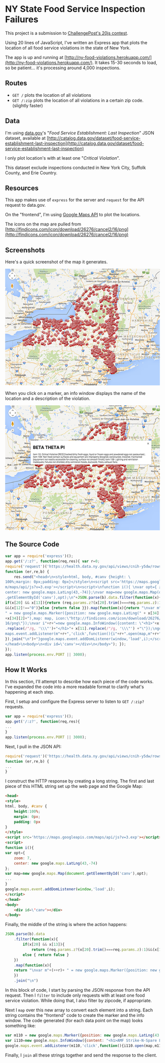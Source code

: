 # NY State Food Service Inspection Failures

This project is a submission to [ChallengePost's 20js contest](http://20js.challengepost.com/).

Using 20 lines of JavaScript, I've written an Express app that plots the location of all food service violations in the state of New York. 

The app is up and running at [http://ny-food-violations.herokuapp.com/](http://ny-food-violations.herokuapp.com/). It takes 15-30 seconds to load, so be patient... it's processing around 4,000 inspections. 

## Routes

- `GET /` plots the location of all violations
- `GET /:zip` plots the location of all violations in a certain zip code. (slightly faster)

## Data

I'm using [data.gov](https://www.data.gov)'s "*Food Service Establishment: Last Inspection*" JSON dataset, available at [http://catalog.data.gov/dataset/food-service-establishment-last-inspection](http://catalog.data.gov/dataset/food-service-establishment-last-inspection)

I only plot location's with at least one "*Critical Violation*".

This dataset exclude inspections conducted in New York City, Suffolk County, and Erie Country.

## Resources

This app makes use of `express` for the server and `request` for the API request to data.gov.

On the "frontend", I'm using [Google Maps API](https://developers.google.com/maps/) to plot the locations.

The icons on the map are pulled from [http://findicons.com/icon/download/26276/cancel2/16/png](http://findicons.com/icon/download/26276/cancel2/16/png)

## Screenshots 

Here's a quick screenshot of the map it generates. 

![](./screenshot1.png)

When you click on a marker, an info window displays the name of the location and a description of the violation. 

![](./screenshot2.png)

## The Source Code

```js
var app = require('express')(); 
app.get('/:z?', function(req,res){ var r=0;
require('request')('https://health.data.ny.gov/api/views/cnih-y5dw/rows.json', 
function (er,re,b) {
	res.send("<head>\n<style>html, body, #canv {height: \
100%;margin: 0px;padding: 0px}</style>\n<script src='https://maps.googleapis.co\
m/maps/api/js?v=3.exp'></script>\n<script>\nfunction i(){ \nvar opt={ zoom: 7, \
center: new google.maps.LatLng(43,-74)};\nvar map=new google.maps.Map(document\
.getElementById('canv'),opt);\n"+JSON.parse(b).data.filter(function(x){ 
if(x[20] && x[13]){return (req.params.z?(x[20].trim()===req.params.z):1)
&&(x[12]!=="0")}else {return false }}).map(function(x){return "\nvar m"+(++r)+
" = new google.maps.Marker({position: new google.maps.LatLng(" + x[34][1] + "," 
+x[34][2]+"),map: map, icon:\"http://findicons.com/icon/download/26276/cancel2/\
16/png\"});\nvar i"+r+"=new google.maps.InfoWindow({content: \"<h1>"+x[8].trim()
.replace(/"/g, '\\\"')+"</h1>"+ x[11].replace(/"/g, '\\\"') +"\"});\ngoogle.\
maps.event.addListener(m"+r+",'click',function(){i"+r+".open(map,m"+r+");});"
}).join("\n")+"}google.maps.event.addDomListener(window,'load',i);</script>\n\
</head>\n<body>\n<div id=\'canv'></div>\n</body>"); }); 
});
app.listen(process.env.PORT || 3000);
```

## How It Works

In this section, I'll attempt to describe how each piece of the code works. I've expanded the code into a more readable format to clarify what's happening at each step. 

First, I setup and configure the Express server to listen to `GET /:zip?` requests.

```js
var app = require('express')(); 
app.get('/:z?', function(req,res){
...
}
app.listen(process.env.PORT || 3000);
```

Next, I pull in the JSON API:

```js
require('request')('https://health.data.ny.gov/api/views/cnih-y5dw/rows.json', 
function (er,re,b) {
...
}
```

I construct the HTTP response by creating a long string. The first and last piece of this HTML string set up the web page and the Google Map: 

```html
<head>
<style>
html, body, #canv {
	height:100%;
	margin: 0px;
	padding: 0px
}
</style>
<script src='https://maps.googleapis.com/maps/api/js?v=3.exp'></script>
<script>
function i(){ 
var opt={ 
	zoom: 7,
	center: new google.maps.LatLng(43,-74)
};
var map=new google.maps.Map(document.getElementById('canv'),opt);
...
}
google.maps.event.addDomListener(window,'load',i);
</script>
</head>
<body>
	<div id=\'canv'></div>
</body>
```

Finally, the middle of the string is where the action happens: 

```js
JSON.parse(b).data
	.filter(function(x){ 
		if(x[20] && x[13]){
			return (req.params.z?(x[20].trim()===req.params.z):1)&&(x[12]!=="0")}
		else { return false }
	})
	.map(function(x){
	return "\nvar m"+(++r)+ " = new google.maps.Marker({position: new google.maps.LatLng(" + x[34][1] + "," +x[34][2]+"),map: map, icon:\"http://findicons.com/icon/download/26276/cancel2/16/png\"});\nvar i"+r+"=new google.maps.InfoWindow({content: \"<h1>"+x[8].trim().replace(/"/g,'\\\"')+"</h1>"+ x[11].replace(/"/g, '\\\"') +"\"});\ngoogle.maps.event.addListener(m"+r+",'click',function(){i"+r+".open(map,m"+r+");});"
	})
	.join("\n")
```

In this block of code, I start by parsing the JSON response from the API request. Then I `filter` to include only requests with at least one food service violation. While doing that, I also filter by zipcode, if appropriate. 

Next I `map` over this new array to convert each element into a string. Each string contains the "frontend" code to create the marker and the info window. The code generated (for each data point on the map) looks something like:

```js
var m110 = new google.maps.Marker({position: new google.maps.LatLng(43.094001,-76.14727),map: map, icon:"http://findicons.com/icon/download/26276/cancel2/16/png"});
var i110=new google.maps.InfoWindow({content: "<h1>AMF Strike-N-Spare Lanes</h1>Item  2C-  Critical Violation [RED] Cooked or prepared foods are subject to cross-contamination from raw foods.; Item  4A-  Critical Violation [RED] Toxic chemicals are improperly labeled, stored or used so that contamination of food can occur.; Item  8E-   Accurate thermometers not available or used to evaluate refrigerated or heated storage temperatures; "});
google.maps.event.addListener(m110,'click',function(){i110.open(map,m110);});
```

Finally, I `join` all these strings together and send the response to the client.